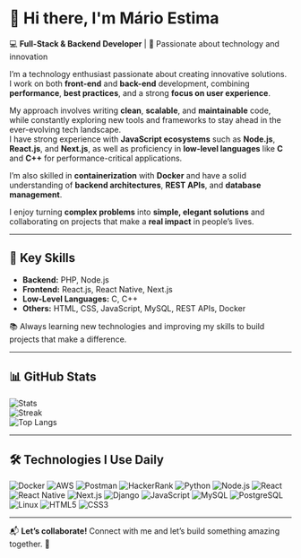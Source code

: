  # 👋 Hi there, I'm **Mário Estima**  

💻 **Full-Stack & Backend Developer** | 🚀 Passionate about technology and innovation  

I’m a technology enthusiast passionate about creating innovative solutions.  
I work on both **front-end** and **back-end** development, combining **performance**, **best practices**, and a strong **focus on user experience**.

My approach involves writing **clean**, **scalable**, and **maintainable** code, while constantly exploring new tools and frameworks to stay ahead in the ever-evolving tech landscape.  
I have strong experience with **JavaScript ecosystems** such as **Node.js**, **React.js**, and **Next.js**, as well as proficiency in **low-level languages** like **C** and **C++** for performance-critical applications.

I’m also skilled in **containerization** with **Docker** and have a solid understanding of **backend architectures**, **REST APIs**, and **database management**.  

I enjoy turning **complex problems** into **simple, elegant solutions** and collaborating on projects that make a **real impact** in people’s lives.

---

## 🚀 Key Skills
- **Backend:** PHP, Node.js  
- **Frontend:** React.js, React Native, Next.js  
- **Low-Level Languages:** C, C++  
- **Others:** HTML, CSS, JavaScript, MySQL, REST APIs, Docker  

📚 Always learning new technologies and improving my skills to build projects that make a difference.  

---

## 📊 GitHub Stats

![Stats](https://github-readme-stats.vercel.app/api?username=marioestima&theme=dracula&show_icons=true&hide_border=true&count_private=true)  
![Streak](https://github-readme-streak-stats.herokuapp.com/?user=marioestima&theme=dracula&hide_border=true)  
![Top Langs](https://github-readme-stats.vercel.app/api/top-langs/?username=marioestima&theme=dracula&show_icons=true&hide_border=true&layout=compact)  

---

## 🛠 Technologies I Use Daily

![Docker](https://img.shields.io/badge/docker-%230db7ed.svg?style=for-the-badge&logo=docker&logoColor=white)
![AWS](https://img.shields.io/badge/AWS-%23FF9900.svg?style=for-the-badge&logo=amazon-aws&logoColor=white)
![Postman](https://img.shields.io/badge/Postman-FF6C37?style=for-the-badge&logo=postman&logoColor=white)
![HackerRank](https://img.shields.io/badge/-Hackerrank-2EC866?style=for-the-badge&logo=HackerRank&logoColor=white)
![Python](https://img.shields.io/badge/Python-14354C?style=for-the-badge&logo=python&logoColor=white)
![Node.js](https://img.shields.io/badge/Node.js-339933?style=for-the-badge&logo=nodedotjs&logoColor=white)
![React](https://img.shields.io/badge/React-20232A?style=for-the-badge&logo=react&logoColor=61DAFB)
![React Native](https://img.shields.io/badge/React_Native-20232A?style=for-the-badge&logo=react&logoColor=61DAFB)
![Next.js](https://img.shields.io/badge/Next.js-000000?style=for-the-badge&logo=nextdotjs&logoColor=white)
![Django](https://img.shields.io/badge/Django-092E20?style=for-the-badge&logo=django&logoColor=white)
![JavaScript](https://img.shields.io/badge/JavaScript-F7DF1E?style=for-the-badge&logo=javascript&logoColor=black)
![MySQL](https://img.shields.io/badge/MySQL-00000F?style=for-the-badge&logo=mysql&logoColor=white)
![PostgreSQL](https://img.shields.io/badge/PostgreSQL-316192?style=for-the-badge&logo=postgresql&logoColor=white)
![Linux](https://img.shields.io/badge/Linux-FCC624?style=for-the-badge&logo=linux&logoColor=black)
![HTML5](https://img.shields.io/badge/HTML5-E34F26?style=for-the-badge&logo=html5&logoColor=white)
![CSS3](https://img.shields.io/badge/CSS3-1572B6?style=for-the-badge&logo=css3&logoColor=white)

---

📬 **Let’s collaborate!** Connect with me and let’s build something amazing together. 🚀
